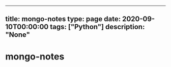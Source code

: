 
---
title: mongo-notes
type: page
date: 2020-09-10T00:00:00
tags: ["Python"]
description: "None"
---


# mongo-notes

